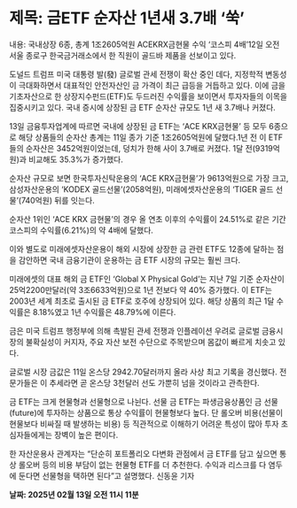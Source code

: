 # **제목: 금ETF 순자산 1년새 3.7배 ‘쑥’**

  내용: 국내상장 6종, 총계 1조2605억원 ACEKRX금현물 수익 ‘코스피 4배’12일 오전 서울 종로구 한국금거래소에서 한 직원이 골드바 제품을 선보이고 있다.  

도널드 트럼프 미국 대통령 발(發) 글로벌 관세 전쟁이 확산 중인 데다, 지정학적 변동성이 극대화하면서 대표적인 안전자산인 금 가격이 최근 급등을 거듭하고 있다. 이에 금을 기초자산으로 한 상장지수펀드(ETF)도 두드러진 수익률을 보이면서 투자자들의 이목을 집중시키고 있다. 국내 증시에 상장된 금 ETF 순자산 규모도 1년 새 3.7배나 커졌다.  

13일 금융투자업계에 따르면 국내에 상장된 금 ETF는 ‘ACE KRX금현물’ 등 모두 6종으로 해당 상품들의 순자산 총계는 11일 종가 기준 1조2605억원에 달했다.1년 전 이 ETF들의 순자산은 3452억원이었는데, 덩치가 한해 사이 3.7배로 커졌다. 1달 전(9319억원)과 비교해도 35.3%가 증가했다.  

순자산 규모로 보면 한국투자신탁운용의 ‘ACE KRX금현물’가 9613억원으로 가장 크고, 삼성자산운용의 ‘KODEX 골드선물’(2058억원), 미래에셋자산운용의 ‘TIGER 골드 선물’(740억원) 뒤를 잇는다.  

순자산 1위인 ‘ACE KRX 금현물’의 경우 올 연초 이후의 수익률이 24.51%로 같은 기간 코스피의 수익률(6.21%)의 약 4배에 달했다.  

이와 별도로 미래에셋자산운용이 해외 시장에 상장한 금 관련 ETF도 12종에 달하는 점을 감안하면 국내 금융기관이 운용하는 금 ETF 시장의 규모는 훨씬 크다.  

미래에셋의 대표 해외 금 ETF인 ‘Global X Physical Gold’는 지난 7일 기준 순자산이 25억2200만달러(약 3조6633억원)으로 1년 전보다 약 40% 증가했다. 이 ETF는 2003년 세계 최초로 출시된 금 ETF로 호주에 상장되어 있다. 해당 상품의 최근 1달 수익률은 8.18%였고 1년 수익률은 48.79%에 이른다.  

금은 미국 트럼프 행정부에 의해 촉발된 관세 전쟁과 인플레이션 우려로 글로벌 금융시장의 불확실성이 커지자, 주요 자산 보전 수단으로 주목받으며 몸값이 빠르게 치솟고 있다.  

글로벌 시장 금값은 11일 온스당 2942.70달러까지 올라 사상 최고 기록을 경신했다. 전문가들은 이 추세라면 곧 온스당 3천달러 선도 가뿐히 넘을 것이라고 관측한다.  

금 ETF는 크게 현물형과 선물형으로 나뉜다. 선물 금 ETF는 파생금융상품인 금 선물(future)에 투자하는 상품으로 통상 수익률이 현물형보다 높다. 단 롤오버 비용(선물이 현물보다 비싸질 때 발생하는 비용) 등 직관적으로 이해하기 어려운 특성이 많아 투자 초심자들에게는 장벽이 높은 편이다.  

한 자산운용사 관계자는 “단순히 포트폴리오 다변화 관점에서 금 ETF를 담고 싶으면 통상 롤오버 등의 비용 부담이 없는 현물형 ETF를 더 추천한다. 수익과 리스크를 다 염두에 둔다면 선물형을 택하면 된다”고 설명했다. 신동윤 기자

  **날짜: 2025년 02월 13일 오전 11시 11분**